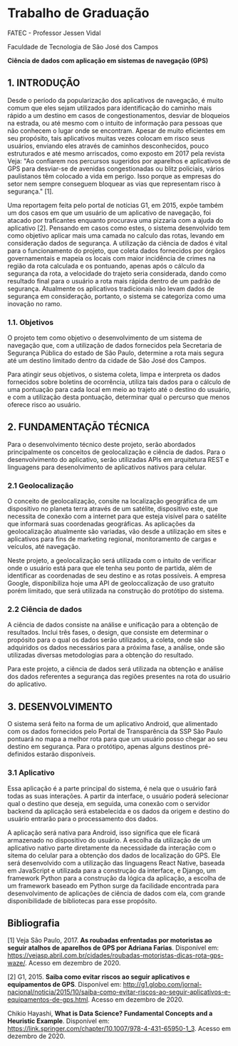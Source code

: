 # Trabalho de Graduação

FATEC - Professor Jessen Vidal

Faculdade de Tecnologia de São José dos Campos

**Ciência de dados com aplicação em sistemas de navegação (GPS)**

## 1. INTRODUÇÃO

Desde o período da popularização dos aplicativos de navegação, é muito comum que eles sejam utilizados para identificação do caminho mais rápido a um destino em casos de congestionamentos, desviar de bloqueios na estrada, ou até mesmo com o intuito de informação para pessoas que não conhecem o lugar onde se encontram. Apesar de muito eficientes em seu propósito, tais aplicativos muitas vezes colocam em risco seus usuários, enviando eles através de caminhos desconhecidos, pouco estruturados e até mesmo arriscados, como exposto em 2017 pela revista Veja: "Ao confiarem nos percursos sugeridos por aparelhos e aplicativos de GPS para desviar-se de avenidas congestionadas ou blitz policiais, vários paulistanos têm colocado a vida em perigo. Isso porque as empresas do setor nem sempre conseguem bloquear as vias que representam risco à segurança." [1].

Uma reportagem feita pelo portal de notícias G1, em 2015, expõe também um dos casos em que um usuário de um aplicativo de navegação, foi atacado por traficantes enquanto procurava uma pizzaria com a ajuda do aplicativo [2]. Pensando em casos como estes, o sistema desenvolvido tem como objetivo aplicar mais uma camada no calculo das rotas, levando em consideração dados de segurança. A utilização da ciência de dados é vital para o funcionamento do projeto, que coleta dados fornecidos por órgãos governamentais e mapeia os locais com maior incidência de crimes na região da rota calculada e os pontuando, apenas após o cálculo da segurança da rota, a velocidade do trajeto seria considerada, dando como resultado final para o usuário a rota mais rápida dentro de um padrão de segurança. Atualmente os aplicativos tradicionais não levam dados de segurança em consideração, portanto, o sistema se categoriza como uma inovação no ramo.

### 1.1. Objetivos

O projeto tem como objetivo o desenvolvimento de um sistema de navegação que, com a utilização de dados fornecidos pela Secretaria de Segurança Pública do estado de São Paulo, determine a rota mais segura até um destino limitado dentro da cidade de São José dos Campos.

Para atingir seus objetivos, o sistema coleta, limpa e interpreta os dados fornecidos sobre boletins de ocorrência, utiliza tais dados para o cálculo de uma pontuação para cada local em meio ao trajeto até o destino do usuário, e com a utilização desta pontuação, determinar qual o percurso que menos oferece risco ao usuário.

## 2. FUNDAMENTAÇÃO TÉCNICA 

Para o desenvolvimento técnico deste projeto, serão abordados principalmente os conceitos de geolocalização e ciência de dados. Para o desenvolvimento do aplicativo, serão utilizadas APIs em arquitetura REST e linguagens para desenolvimento de aplicativos nativos para celular.

### 2.1 Geolocalização

O conceito de geolocalização, consite na localização geográfica de um dispositivo no planeta terra através de um satélite, dispositivo este, que necessita de conexão com a internet para que esteja visível para o satélite que informará suas coordenadas geográficas. As aplicações da geolocalização atualmente são variadas, vão desde a utilização em sites e aplicativos para fins de marketing regional, monitoramento de cargas e veículos, até navegação.

Neste projeto, a geolocalização será utilizada com o intuito de verificar onde o usuário está para que ele tenha seu ponto de partida, além de identificar as coordenadas de seu destino e as rotas possíveis. A empresa Google, disponibiliza hoje uma API de geoloccalização de uso gratuito porém limitado, que será utilizada na construção do protótipo do sistema.

### 2.2 Ciência de dados

A ciência de dados consiste na análise e unificação para a obtenção de resultados. Inclui três fases, o design, que consiste em determinar o propósito para o qual os dados serão utilizados, a coleta, onde são adquiridos os dados necessários para a próxima fase, a análise, onde são utilizadas diversas metodologias para a obtenção do resultado. 

Para este projeto, a ciência de dados será utilizada na obtenção e análise dos dados referentes a segurança das regiões presentes na rota do usuário do aplicativo.

## 3. DESENVOLVIMENTO

O sistema será feito na forma de um aplicativo Android, que alimentado com os dados fornecidos pelo Portal de Transparência da SSP São Paulo pontuará no mapa a melhor rota para que um usuário posso chegar ao seu destino em segurança. Para o protótipo, apenas alguns destinos pré-definidos estarão disponíveis. 

### 3.1 Aplicativo

Essa aplicação é a parte principal do sistema, é nela que o usuário fará todas as suas interações. A partir da interface, o usuário poderá selecionar qual o destino que deseja, em seguida, uma conexão com o servidor backend da aplicação será estabelecida e os dados da origem e destino do usuário entrarão para o processamento dos dados.

A aplicação será nativa para Android, isso significa que ele ficará armazenado no dispositivo do usuário. A escolha da utilização de um aplicativo nativo parte diretamente da necessidade da interação com o sitema do celular para a obtenção dos dados de localização do GPS. Ele será desenvolvido com a utilização das linguagens React Native, baseada em JavaScript e utilizada para a construção da interface, e Django, um framework Python para a construção da lógica da aplicação, a escolha de um framework baseado em Python surge da facilidade encontrada para desenvolvimento de aplicações de ciência de dados com ela, com grande disponibilidade de bibliotecas para esse propósito.

## Bibliografia

[1] Veja São Paulo, 2017. **As roubadas enfrentadas por motoristas ao seguir atalhos de aparelhos de GPS por Adriana Farias**. Disponível em: <https://vejasp.abril.com.br/cidades/roubadas-motoristas-dicas-rota-gps-waze/>. Acesso em dezembro de 2020.

[2] G1, 2015. **Saiba como evitar riscos ao seguir aplicativos e equipamentos de GPS**. Disponível em: <http://g1.globo.com/jornal-nacional/noticia/2015/10/saiba-como-evitar-riscos-ao-seguir-aplicativos-e-equipamentos-de-gps.html>. Acesso em dezembro de 2020.

Chikio Hayashi, **What is Data Science? Fundamental Concepts and a Heuristic Example**. Disponível em: <https://link.springer.com/chapter/10.1007/978-4-431-65950-1_3>. Acesso em dezembro de 2020.
